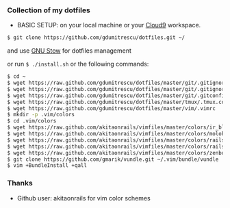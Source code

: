 ### Collection of my dotfiles

 - BASIC SETUP: on your local machine or your [Cloud9](https://c9.io) workspace.

 ```bash
 $ git clone https://github.com/gdumitrescu/dotfiles.git ~/
 ```
 and use [GNU Stow](http://www.gnu.org/software/stow/manual/stow.html) for dotfiles management

 or run `$ ./install.sh` or the following commands:

 ```bash
 $ cd ~
 $ wget https://raw.github.com/gdumitrescu/dotfiles/master/git/.gitignore
 $ wget https://raw.github.com/gdumitrescu/dotfiles/master/git/.gitignore_global
 $ wget https://raw.github.com/gdumitrescu/dotfiles/master/git/.gitconfig
 $ wget https://raw.github.com/gdumitrescu/dotfiles/master/tmux/.tmux.conf
 $ wget https://raw.github.com/gdumitrescu/dotfiles/master/vim/.vimrc
 $ mkdir -p .vim/colors
 $ cd .vim/colors
 $ wget https://raw.github.com/akitaonrails/vimfiles/master/colors/ir_black.vim
 $ wget https://raw.github.com/akitaonrails/vimfiles/master/colors/molokai.vim
 $ wget https://raw.github.com/akitaonrails/vimfiles/master/colors/railscasts.vim
 $ wget https://raw.github.com/akitaonrails/vimfiles/master/colors/railscasts2.vim
 $ wget https://raw.github.com/akitaonrails/vimfiles/master/colors/zenburn.vim
 $ git clone https://github.com/gmarik/vundle.git ~/.vim/bundle/vundle
 $ vim +BundleInstall +qall
 ```


### Thanks
 - Github user: akitaonrails for vim color schemes
